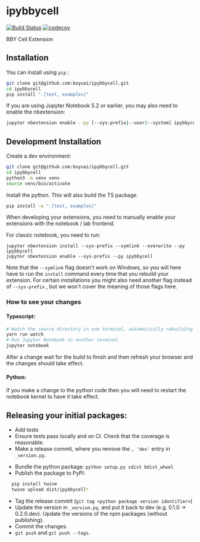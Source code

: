 # ipybbycell

[![Build Status](https://github.com/boyuai/ipybbycell/workflows/Build/badge.svg)](https://github.com/boyuai/ipybbycell/actions)
[![codecov](https://codecov.io/gh/boyuai/ipybbycell/branch/master/graph/badge.svg)](https://codecov.io/gh/boyuai/ipybbycell)

BBY Cell Extension

## Installation

You can install using `pip` :

```bash
git clone git@github.com:boyuai/ipybbycell.git
cd ipybbycell
pip install ".[test, examples]"
```

If you are using Jupyter Notebook 5.2 or earlier, you may also need to enable
the nbextension:

```bash
jupyter nbextension enable --py [--sys-prefix|--user|--system] ipybbycell
```

## Development Installation

Create a dev environment:

```bash
git clone git@github.com:boyuai/ipybbycell.git
cd ipybbycell
python3 -m venv venv
source venv/bin/activate
```

Install the python. This will also build the TS package.

```bash
pip install -e ".[test, examples]"
```

When developing your extensions, you need to manually enable your extensions with the
notebook / lab frontend.

For classic notebook, you need to run:

```
jupyter nbextension install --sys-prefix --symlink --overwrite --py ipybbycell
jupyter nbextension enable --sys-prefix --py ipybbycell
```

Note that the `--symlink` flag doesn't work on Windows, so you will here have to run
the `install` command every time that you rebuild your extension. For certain installations
you might also need another flag instead of `--sys-prefix` , but we won't cover the meaning
of those flags here.

### How to see your changes

#### Typescript:

```bash
# Watch the source directory in one terminal, automatically rebuilding when needed
yarn run watch
# Run Jupyter Notebook in another terminal
jupyter notebook
```

After a change wait for the build to finish and then refresh your browser and the changes should take effect.

#### Python:

If you make a change to the python code then you will need to restart the notebook kernel to have it take effect.

## Releasing your initial packages:

* Add tests
* Ensure tests pass locally and on CI. Check that the coverage is reasonable.
* Make a release commit, where you remove the `, 'dev'` entry in `_version.py`.
<!-- * Update the version in `package.json`
* Relase the npm packages:
  

```bash
  npm login
  npm publish
  ``` -->

* Bundle the python package: `python setup.py sdist bdist_wheel`
* Publish the package to PyPI:
  

```bash
  pip install twine
  twine upload dist/ipybbycell*
  ```

* Tag the release commit (`git tag <python package version identifier>`)
* Update the version in `_version.py`, and put it back to dev (e.g. 0.1.0 -> 0.2.0.dev).
  Update the versions of the npm packages (without publishing).
* Commit the changes.
* `git push` and `git push --tags`.
